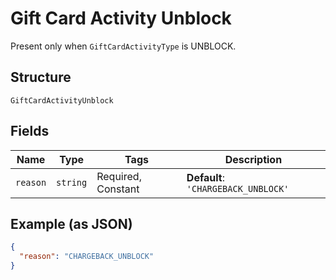 
# Gift Card Activity Unblock

Present only when `GiftCardActivityType` is UNBLOCK.

## Structure

`GiftCardActivityUnblock`

## Fields

| Name | Type | Tags | Description |
|  --- | --- | --- | --- |
| `reason` | `string` | Required, Constant | **Default**: `'CHARGEBACK_UNBLOCK'` |

## Example (as JSON)

```json
{
  "reason": "CHARGEBACK_UNBLOCK"
}
```

